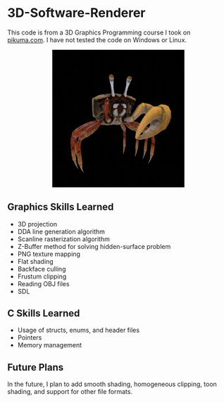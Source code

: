 # 3D-Software-Renderer
This code is from a 3D Graphics Programming course I took on [pikuma.com](https://pikuma.com/). I have not tested the code on Windows or Linux.

<p align="center">
  <img src="https://github.com/Ajohnson-py/3D-Software-Renderer/blob/main/example%20renders/Crab%20Render.png" alt="Crab Render Example" width="300"/>
</p>

## Graphics Skills Learned
- 3D projection
- DDA line generation algorithm
- Scanline rasterization algorithm
- Z-Buffer method for solving hidden-surface problem
- PNG texture mapping
- Flat shading
- Backface culling
- Frustum clipping
- Reading OBJ files
- SDL 

## C Skills Learned
- Usage of structs, enums, and header files
- Pointers
- Memory management

## Future Plans

In the future, I plan to add smooth shading, homogeneous clipping, toon shading, and support for other file formats. 
